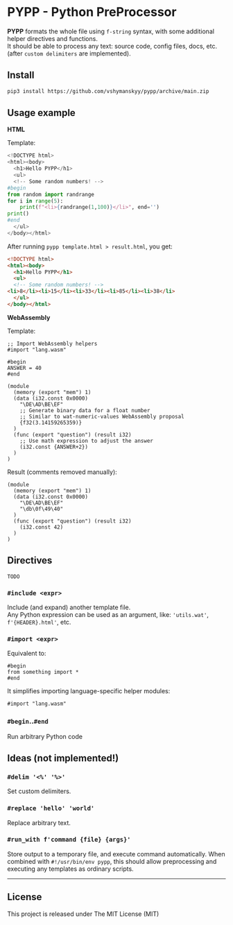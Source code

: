 # PYPP - Python PreProcessor

**PYPP** formats the whole file using `f-string` syntax, with some additional helper directives and functions.  
It should be able to process any text: source code, config files, docs, etc. (after `custom delimiters` are implemented).

## Install

```sh
pip3 install https://github.com/vshymanskyy/pypp/archive/main.zip
```

## Usage example

**HTML**

Template:
```py
<!DOCTYPE html>
<html><body>
  <h1>Hello PYPP</h1>
  <ul>
  <!-- Some random numbers! -->
#begin
from random import randrange
for i in range(5):
    print(f"<li>{randrange(1,100)}</li>", end='')
print()
#end
  </ul>
</body></html>
```

After running `pypp template.html > result.html`, you get: 

```html
<!DOCTYPE html>
<html><body>
  <h1>Hello PYPP</h1>
  <ul>
  <!-- Some random numbers! -->
<li>8</li><li>15</li><li>33</li><li>85</li><li>38</li>
  </ul>
</body></html>
```

**WebAssembly**

Template:
```wasm
;; Import WebAssembly helpers
#import "lang.wasm"

#begin
ANSWER = 40
#end

(module
  (memory (export "mem") 1)
  (data (i32.const 0x0000)
    "\DE\AD\BE\EF"
    ;; Generate binary data for a float number
    ;; Similar to wat-numeric-values WebAssembly proposal
    {f32(3.14159265359)}
  )
  (func (export "question") (result i32)
    ;; Use math expression to adjust the answer
    (i32.const {ANSWER+2})
  )
)
```

Result (comments removed manually):
```wasm
(module
  (memory (export "mem") 1)
  (data (i32.const 0x0000)
    "\DE\AD\BE\EF"
    "\db\0f\49\40"
  )
  (func (export "question") (result i32)
    (i32.const 42)
  )
)
```

## Directives

`TODO`

### `#include <expr>`
Include (and expand) another template file.  
Any Python expression can be used as an argument, like: `'utils.wat'`, `f'{HEADER}.html'`, etc.

### `#import <expr>`
Equivalent to:
```
#begin
from something import *
#end
```
It simplifies importing language-specific helper modules:
```
#import "lang.wasm"
```

### `#begin`..`#end`
Run arbitrary Python code

## Ideas (not implemented!)

### `#delim '<%' '%>'`
Set custom delimiters.

### `#replace 'hello' 'world'`
Replace arbitrary text.

### `#run_with f'command {file} {args}'`
Store output to a temporary file, and execute command automatically.
When combined with `#!/usr/bin/env pypp`, this should allow preprocessing and executing any templates as ordinary scripts.

__________

## License
This project is released under The MIT License (MIT)
